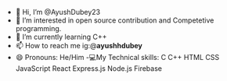 - 👋 Hi, I’m @AyushDubey23
- 👀 I’m interested in open source contribution and Competetive programming.
- 🌱 I’m currently learning C++
- 📫 How to reach me ig:@__ayushhdubey__
- 😄 Pronouns: He/Him
-💻My Technical skills: C C++ HTML CSS JavaScript React Express.js Node.js Firebase

<!---
AyushDubey23/AyushDubey23 is a ✨ special ✨ repository because its `README.md` (this file) appears on your GitHub profile.
You can click the Preview link to take a look at your changes.
--->
